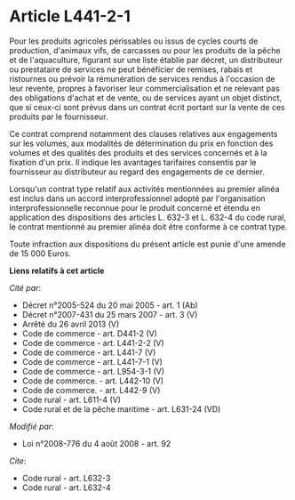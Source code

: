 # Article L441-2-1

Pour les produits agricoles périssables ou issus de cycles courts de production, d'animaux vifs, de carcasses ou pour les
produits de la pêche et de l'aquaculture, figurant sur une liste établie par décret, un distributeur ou prestataire de
services ne peut bénéficier de remises, rabais et ristournes ou prévoir la rémunération de services rendus à l'occasion de
leur revente, propres à favoriser leur commercialisation et ne relevant pas des obligations d'achat et de vente, ou de
services ayant un objet distinct, que si ceux-ci sont prévus dans un contrat écrit portant sur la vente de ces produits par
le fournisseur. 

Ce contrat comprend notamment des clauses relatives aux engagements sur les volumes, aux modalités de détermination du prix
en fonction des volumes et des qualités des produits et des services concernés et à la fixation d'un prix. Il indique les
avantages tarifaires consentis par le fournisseur au distributeur au regard des engagements de ce dernier. 

Lorsqu'un contrat type relatif aux activités mentionnées au premier alinéa est inclus dans un accord interprofessionnel
adopté par l'organisation interprofessionnelle reconnue pour le produit concerné et étendu en application des dispositions
des articles L. 632-3 et L. 632-4 du code rural, le contrat mentionné au premier alinéa doit être conforme à ce contrat
type. 

Toute infraction aux dispositions du présent article est punie d'une amende de 15 000 Euros.

**Liens relatifs à cet article**

_Cité par_:

  - Décret n°2005-524 du 20 mai 2005 - art. 1 (Ab)
  - Décret n°2007-431 du 25 mars 2007 - art. 3 (V)
  - Arrêté du 26 avril 2013 (V)
  - Code de commerce - art. D441-2 (V)
  - Code de commerce - art. L441-2-2 (V)
  - Code de commerce - art. L441-7 (V)
  - Code de commerce - art. L441-7-1 (V)
  - Code de commerce - art. L954-3-1 (V)
  - Code de commerce. - art. L442-10 (V)
  - Code de commerce. - art. L442-9 (V)
  - Code rural - art. L611-4 (V)
  - Code rural et de la pêche maritime - art. L631-24 (VD)

_Modifié par_:

  - Loi n°2008-776 du 4 août 2008 - art. 92

_Cite_:

  - Code rural - art. L632-3
  - Code rural - art. L632-4
